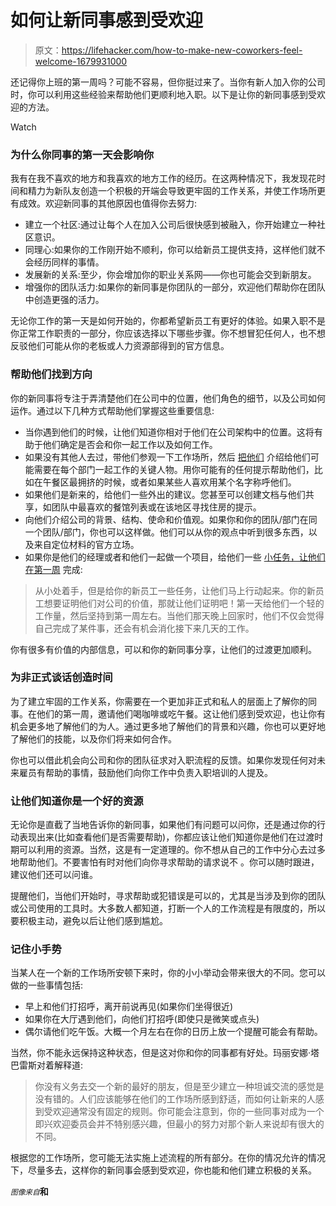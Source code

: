 # 如何让新同事感到受欢迎

> 原文：<https://lifehacker.com/how-to-make-new-coworkers-feel-welcome-1679931000>

还记得你上班的第一周吗？可能不容易，但你挺过来了。当你有新人加入你的公司时，你可以利用这些经验来帮助他们更顺利地入职。以下是让你的新同事感到受欢迎的方法。

Watch

### 为什么你同事的第一天会影响你

我有在我不喜欢的地方和我喜欢的地方工作的经历。在这两种情况下，我发现花时间和精力为新队友创造一个积极的开端会导致更牢固的工作关系，并使工作场所更有成效。欢迎新同事的其他原因也值得你去努力:

*   建立一个社区:通过让每个人在加入公司后很快感到被融入，你开始建立一种社区意识。
*   同理心:如果你的工作刚开始不顺利，你可以给新员工提供支持，这样他们就不会经历同样的事情。
*   发展新的关系:至少，你会增加你的职业关系网——你也可能会交到新朋友。
*   增强你的团队活力:如果你的新同事是你团队的一部分，欢迎他们帮助你在团队中创造更强的活力。

无论你工作的第一天是如何开始的，你都希望新员工有更好的体验。如果入职不是你正常工作职责的一部分，你应该选择以下哪些步骤。你不想冒犯任何人，也不想反驳他们可能从你的老板或人力资源部得到的官方信息。

### 帮助他们找到方向

你的新同事将专注于弄清楚他们在公司中的位置，他们角色的细节，以及公司如何运作。通过以下几种方式帮助他们掌握这些重要信息:

*   当你遇到他们的时候，让他们知道你相对于他们在公司架构中的位置。这将有助于他们确定是否会和你一起工作以及如何工作。
*   如果没有其他人去过，带他们参观一下工作场所，然后 [把他们](http://lifehacker.com/why-making-introductions-is-your-best-networking-tool-1557532631) 介绍给他们可能需要在每个部门一起工作的关键人物。用你可能有的任何提示帮助他们，比如在午餐区最拥挤的时候，或者如果某些人喜欢用某个名字称呼他们。
*   如果他们是新来的，给他们一些外出的建议。您甚至可以创建文档与他们共享，如团队中最喜欢的餐馆列表或在该地区寻找住房的提示。
*   向他们介绍公司的背景、结构、使命和价值观。如果你和你的团队/部门在同一个团队/部门，你也可以这样做。他们可以从你的观点中听到很多东西，以及来自定位材料的官方立场。
*   如果你是他们的经理或者和他们一起做一个项目，给他们一些 [小任务，让他们在第一周](http://www.urbanbound.com/make-a-new-hire-feel-welcome-in-ten-ways) 完成:

> 从小处着手，但是给你的新员工一些任务，让他们马上行动起来。你的新员工想要证明他们对公司的价值，那就让他们证明吧！第一天给他们一个轻的工作量，然后坚持到第一周左右。当他们那天晚上回家时，他们不仅会觉得自己完成了某件事，还会有机会消化接下来几天的工作。

你有很多有价值的内部信息，可以和你的新同事分享，让他们的过渡更加顺利。

### 为非正式谈话创造时间

为了建立牢固的工作关系，你需要在一个更加非正式和私人的层面上了解你的同事。在他们的第一周，邀请他们喝咖啡或吃午餐。这让他们感到受欢迎，也让你有机会更多地了解他们的为人。通过更多地了解他们的背景和兴趣，你也可以更好地了解他们的技能，以及你们将来如何合作。

你也可以借此机会向公司和你的团队征求对入职流程的反馈。如果你发现任何对未来雇员有帮助的事情，鼓励他们向你工作中负责入职培训的人提及。

### 让他们知道你是一个好的资源

无论你是直截了当地告诉你的新同事，如果他们有问题可以问你，还是通过你的行动表现出来(比如查看他们是否需要帮助)，你都应该让他们知道你是他们在过渡时期可以利用的资源。当然，这是有一定道理的。你不想从自己的工作中分心去过多地帮助他们。不要害怕有时对他们向你寻求帮助的请求说不 。你可以随时跟进，建议他们还可以问谁。

提醒他们，当他们开始时，寻求帮助或犯错误是可以的，尤其是当涉及到你的团队或公司使用的工具时。大多数人都知道，打断一个人的工作流程是有限度的，所以要积极主动，避免以后让他们感到尴尬。

### 记住小手势

当某人在一个新的工作场所安顿下来时，你的小小举动会带来很大的不同。您可以做的一些事情包括:

*   早上和他们打招呼，离开前说再见(如果你们坐得很近)
*   如果你在大厅遇到他们，向他们打招呼(即使只是微笑或点头)
*   偶尔请他们吃午饭。大概一个月左右在你的日历上放一个提醒可能会有帮助。

当然，你不能永远保持这种状态，但是这对你和你的同事都有好处。玛丽安娜·塔巴雷斯对着解释道:

> 你没有义务去交一个新的最好的朋友，但是至少建立一种坦诚交流的感觉是没有错的。人们应该能够在他们的工作场所感到舒适，而如何让新来的人感到受欢迎通常没有固定的规则。你可能会注意到，你的一些同事对成为一个即兴欢迎委员会并不特别感兴趣，但最小的努力对那个新人来说却有很大的不同。

根据您的工作场所，您可能无法实施上述流程的所有部分。在你的情况允许的情况下，尽量多去，这样你的新同事会感到受欢迎，你也能和他们建立积极的关系。

<small>*图像来自*</small><small></small>**和**